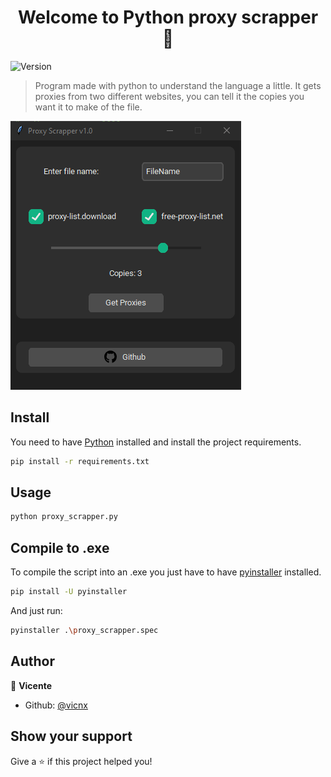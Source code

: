 <h1 align="center">Welcome to Python proxy scrapper 👋</h1>
<p>
  <img alt="Version" src="https://img.shields.io/badge/version-1.0-blue.svg?cacheSeconds=2592000" />
</p>

> Program made with python to understand the language a little. It gets proxies from two different websites, you can tell it the copies you want it to make of the file.

<img alt="proxy_srapper" src="assets/img/1.png" />

## Install

You need to have [Python](https://www.python.org/downloads/) installed and install the project requirements.

```sh
pip install -r requirements.txt
```

## Usage

```sh
python proxy_scrapper.py
```

## Compile to .exe

To compile the script into an .exe you just have to have [pyinstaller](https://pyinstaller.org/en/stable/) installed.

```sh
pip install -U pyinstaller
```

And just run:

```sh
pyinstaller .\proxy_scrapper.spec
```

## Author

👤 **Vicente**

- Github: [@vicnx](https://github.com/vicnx)

## Show your support

Give a ⭐️ if this project helped you!
